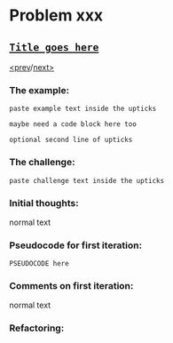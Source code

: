 # Problem xxx

## [`Title goes here`](https://projecteuler.net/problem=)

[<prev](./../xxx_dirname/README.md)/[next>](./../README.md) 

### The example:
`paste example text inside the upticks`
```
maybe need a code block here too
```
`optional second line of upticks`

### The challenge:
`paste challenge text inside the upticks`

### Initial thoughts:
normal text

### Pseudocode for first iteration:
```
PSEUDOCODE here
```

### Comments on first iteration:
normal text

### Refactoring:
